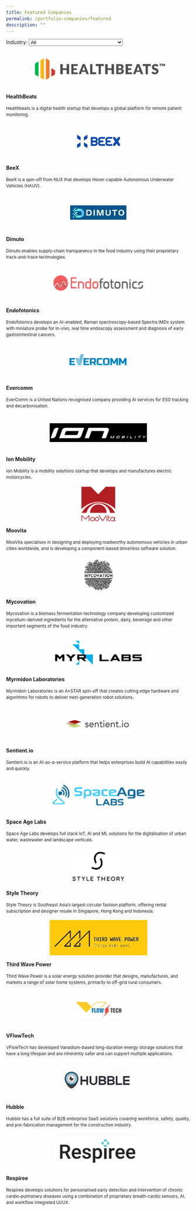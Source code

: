```yaml
---
title: Featured Companies
permalink: /portfolio-companies/featured
description: ""
---
```

<link rel="stylesheet" href="/sgds.css"/>
<label for="cars">Industry:</label>
<select name="cars" id="cars">
  <option value="all">All</option>
  <option value="hbms">Health & Biomedical Science</option>
  <option value="uss">Urban Solutions & Sustainability</option>
  <option value="ame">Advanced Manufacturing & Engineering</option>
  <option value="agfood">Agritech & Foodtech</option>
  <option value="sde">SDE</option>
</select>
<div class="row">
<div class="sgds-card hbms is-12-mobile is-6-desktop">
    <div class="sgds-card-image" style="margin-top: 15px">
        <figure class="sgds-image" style="height: 100px;display: flex;justify-content: center;flex-direction: column;">
            <img src="/images/healthbeats.png" style="object-fit: scale-down; max-width: 100%;
    max-height: 100%;"/>
        </figure>
    </div>
    <div class="sgds-card-content">
        <p><strong>HealthBeats</strong></p>
        <small>Healthbeats is a digital health startup that develops a global platform for remote patient monitoring.</small>
    </div>
</div>
<div class="sgds-card ame is-12-mobile is-6-desktop">
    <div class="sgds-card-image" style="margin-top: 15px">
        <figure class="sgds-image" style="height: 100px;display: flex;justify-content: center;flex-direction: column;">
            <img src="/images/beex.png" style="object-fit: scale-down; max-width: 100%;
    max-height: 100%;"/>
        </figure>
    </div>
    <div class="sgds-card-content">
        <p><strong>BeeX</strong></p>
        <small>BeeX is a spin-off from NUS that develops Hover-capable Autonomous Underwater Vehicles (HAUV).</small>
    </div>
</div>
  <div class="sgds-card agfood is-12-mobile is-6-desktop">
    <div class="sgds-card-image" style="margin-top: 15px">
        <figure class="sgds-image" style="height: 100px;display: flex;justify-content: center;flex-direction: column;">
              <img src="/images/dimuto.png" style="object-fit: scale-down; max-width: 100%;
    max-height: 100%;"/>
          </figure>
      </div>
      <div class="sgds-card-content">
          <p><strong>Dimuto</strong></p>
          <small>Dimuto enables supply-chain transparency in the food industry using their proprietary track-and-trace technologies.</small>
      </div>
  </div>
  <div class="sgds-card hbms is-12-mobile is-6-desktop">
    <div class="sgds-card-image" style="margin-top: 15px">
        <figure class="sgds-image" style="height: 100px;display: flex;justify-content: center;flex-direction: column;">
              <img src="/images/endofotonics.png" style="object-fit: scale-down; max-width: 100%;
    max-height: 100%;"/>
          </figure>
      </div>
      <div class="sgds-card-content">
          <p><strong>Endofotonics</strong></p>
          <small>Endofotonics develops an AI-enabled, Raman spectroscopy-based Spectra IMDx system with miniature probe for in-vivo, real time endoscopy assessment and diagnosis of early gastrointestinal cancers.</small>
      </div>
  </div>
  <div class="sgds-card uss is-12-mobile is-6-desktop">
    <div class="sgds-card-image" style="margin-top: 15px">
        <figure class="sgds-image" style="height: 100px;display: flex;justify-content: center;flex-direction: column;">
              <img src="/images/evercomm.png" style="object-fit: scale-down; max-width: 100%;
    max-height: 100%;"/>
          </figure>
      </div>
      <div class="sgds-card-content">
          <p><strong>Evercomm</strong></p>
          <small>EverComm is a United Nations recognised company providing AI services for ESG tracking and decarbonisation.</small>
      </div>
  </div>
  <div class="sgds-card uss is-12-mobile is-6-desktop">
    <div class="sgds-card-image" style="margin-top: 15px">
        <figure class="sgds-image" style="height: 100px;display: flex;justify-content: center;flex-direction: column;">
              <img src="/images/ionmobility.png" style="object-fit: scale-down; max-width: 100%;
    max-height: 100%;"/>
          </figure>
      </div>
      <div class="sgds-card-content">
          <p><strong>Ion Mobility</strong></p>
          <small>Ion Mobility is a mobility solutions startup that develops and manufactures electric motorcycles.</small>
      </div>
  </div>
  <div class="sgds-card uss is-12-mobile is-6-desktop">
    <div class="sgds-card-image" style="margin-top: 15px">
        <figure class="sgds-image" style="height: 100px;display: flex;justify-content: center;flex-direction: column;">
              <img src="/images/moovita.png" style="object-fit: scale-down; max-width: 100%;
    max-height: 100%;"/>
          </figure>
      </div>
      <div class="sgds-card-content">
          <p><strong>Moovita</strong></p>
          <small>MooVita specialises in designing and deploying roadworthy autonomous vehicles in urban cities worldwide, and is developing a component-based driverless software solution.</small>
      </div>
  </div>
  <div class="sgds-card agfood is-12-mobile is-6-desktop">
    <div class="sgds-card-image" style="margin-top: 15px">
        <figure class="sgds-image" style="height: 100px;display: flex;justify-content: center;flex-direction: column;">
              <img src="/images/mycovation.png" style="object-fit: scale-down; max-width: 100%;
    max-height: 100%;"/>
          </figure>
      </div>
      <div class="sgds-card-content">
          <p><strong>Mycovation</strong></p>
          <small>Mycovation is a biomass fermentation technology company developing customized mycelium-derived ingredients for the alternative protein, dairy, beverage and other important segments of the food industry.</small>
      </div>
  </div>
  <div class="sgds-card ame is-12-mobile is-6-desktop">
    <div class="sgds-card-image" style="margin-top: 15px">
        <figure class="sgds-image" style="height: 100px;display: flex;justify-content: center;flex-direction: column;">
              <img src="/images/myrlabs.png" style="object-fit: scale-down; max-width: 100%;
    max-height: 100%;"/>
          </figure>
      </div>
      <div class="sgds-card-content">
          <p><strong>Myrmidon Laboratories</strong></p>
          <small>Myrmidon Laboratories is an A*STAR spin-off that creates cutting edge hardware and algorithms for robots to deliver next-generation robot solutions. </small>
      </div>
  </div>
  <div class="sgds-card sde is-12-mobile is-6-desktop">
    <div class="sgds-card-image" style="margin-top: 15px">
        <figure class="sgds-image" style="height: 100px;display: flex;justify-content: center;flex-direction: column;">
              <img src="/images/sentient.png" style="object-fit: scale-down; max-width: 100%;
    max-height: 100%;"/>
          </figure>
      </div>
      <div class="sgds-card-content">
          <p><strong>Sentient.io</strong></p>
          <small>Sentient.io is an AI-as-a-service platform that helps enterprises build AI capabilities easily and quickly.</small>
      </div>
  </div>
  <div class="sgds-card ame is-12-mobile is-6-desktop">
    <div class="sgds-card-image" style="margin-top: 15px">
        <figure class="sgds-image" style="height: 100px;display: flex;justify-content: center;flex-direction: column;">
              <img src="/images/spaceagelabs.png" style="object-fit: scale-down; max-width: 100%;
    max-height: 100%;"/>
          </figure>
      </div>
      <div class="sgds-card-content">
          <p><strong>Space Age Labs</strong></p>
          <small>Space Age Labs develops full stack IoT, AI and ML solutions for the digitalisation of urban water, wastewater and landscape verticals.</small>
      </div>
  </div>
  <div class="sgds-card sde is-12-mobile is-6-desktop">
    <div class="sgds-card-image" style="margin-top: 15px">
        <figure class="sgds-image" style="height: 100px;display: flex;justify-content: center;flex-direction: column;">
              <img src="/images/styletheory.png" style="object-fit: scale-down; max-width: 100%;
    max-height: 100%;"/>
          </figure>
      </div>
      <div class="sgds-card-content">
          <p><strong>Style Theory</strong></p>
          <small>Style Theory is Southeast Asia’s largest circular fashion platform, offering rental subscription and designer resale in Singapore, Hong Kong and Indonesia.</small>
      </div>
  </div>
  <div class="sgds-card uss is-12-mobile is-6-desktop">
    <div class="sgds-card-image" style="margin-top: 15px">
        <figure class="sgds-image" style="height: 100px;display: flex;justify-content: center;flex-direction: column;">
              <img src="/images/thirdwavepower.png" style="object-fit: scale-down; max-width: 100%;
    max-height: 100%;"/>
          </figure>
      </div>
      <div class="sgds-card-content">
          <p><strong>Third Wave Power</strong></p>
          <small>Third Wave Power is a solar energy solution provider that designs, manufactures, and markets a range of solar home systems, primarily to off-grid rural consumers.</small>
      </div>
  </div>
  <div class="sgds-card uss is-12-mobile is-6-desktop">
    <div class="sgds-card-image" style="margin-top: 15px">
        <figure class="sgds-image" style="height: 100px;display: flex;justify-content: center;flex-direction: column;">
              <img src="/images/vflowtech.png" style="object-fit: scale-down; max-width: 100%;
    max-height: 100%;"/>
          </figure>
      </div>
      <div class="sgds-card-content">
          <p><strong>VFlowTech</strong></p>
          <small>VFlowTech has developed Vanadium-based long-duration energy storage solutions that have a long lifespan and are inherently safer and can support multiple applications.</small>
      </div>
  </div>
  <div class="sgds-card uss is-12-mobile is-6-desktop">
    <div class="sgds-card-image" style="margin-top: 15px">
        <figure class="sgds-image" style="height: 100px;display: flex;justify-content: center;flex-direction: column;">
              <img src="/images/hubble.png" style="object-fit: scale-down; max-width: 100%;
    max-height: 100%;"/>
          </figure>
      </div>
      <div class="sgds-card-content">
          <p><strong>Hubble</strong></p>
          <small>Hubble has a full suite of B2B enterprise SaaS solutions covering workforce, safety, quality, and pre-fabrication management for the construction industry.</small>
      </div>
  </div>
  <div class="sgds-card">
    <div class="sgds-card-image sde is-12-mobile is-6-desktop" style="margin-top: 15px">
        <figure class="sgds-image" style="height: 100px;display: flex;justify-content: center;flex-direction: column;">
              <img src="/images/respiree.png" style="object-fit: scale-down; max-width: 100%;
    max-height: 100%;"/>
          </figure>
      </div>
      <div class="sgds-card-content">
          <p><strong>Respiree</strong></p>
          <small>Respiree develops solutions for personalised early detection and intervention of chronic cardio-pulmonary diseases using a combination of proprietary breath-cardio sensors, AI, and workflow integrated UI/UX.</small>
      </div>
  </div>
</div>
<script src="/test.js"></script>
